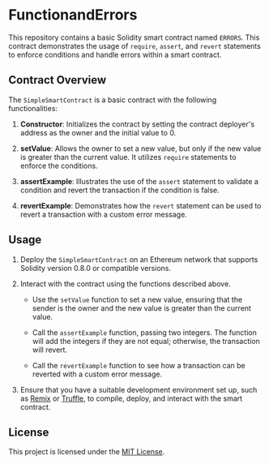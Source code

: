 # FunctionandErrors


This repository contains a basic Solidity smart contract named `ERRORS`. This contract demonstrates the usage of `require`, `assert`, and `revert` statements to enforce conditions and handle errors within a smart contract.

## Contract Overview

The `SimpleSmartContract` is a basic contract with the following functionalities:

1. **Constructor**: Initializes the contract by setting the contract deployer's address as the owner and the initial value to 0.

2. **setValue**: Allows the owner to set a new value, but only if the new value is greater than the current value. It utilizes `require` statements to enforce the conditions.

3. **assertExample**: Illustrates the use of the `assert` statement to validate a condition and revert the transaction if the condition is false.

4. **revertExample**: Demonstrates how the `revert` statement can be used to revert a transaction with a custom error message.

## Usage

1. Deploy the `SimpleSmartContract` on an Ethereum network that supports Solidity version 0.8.0 or compatible versions.

2. Interact with the contract using the functions described above.

    - Use the `setValue` function to set a new value, ensuring that the sender is the owner and the new value is greater than the current value.
    
    - Call the `assertExample` function, passing two integers. The function will add the integers if they are not equal; otherwise, the transaction will revert.
    
    - Call the `revertExample` function to see how a transaction can be reverted with a custom error message.

3. Ensure that you have a suitable development environment set up, such as [Remix](https://remix.ethereum.org/) or [Truffle](https://www.trufflesuite.com/truffle), to compile, deploy, and interact with the smart contract.



## License

This project is licensed under the [MIT License](LICENSE).
